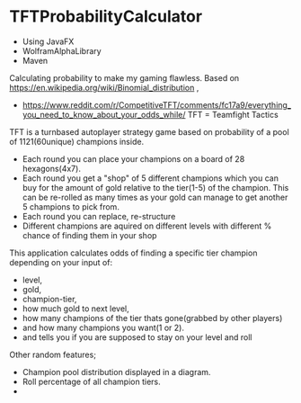 # TFTProbabilityCalculator

 - Using JavaFX
 - WolframAlphaLibrary
 - Maven

 Calculating probability to make my gaming flawless.
 Based on https://en.wikipedia.org/wiki/Binomial_distribution ,
 - https://www.reddit.com/r/CompetitiveTFT/comments/fc17a9/everything_you_need_to_know_about_your_odds_while/
 TFT = Teamfight Tactics

TFT is a turnbased autoplayer strategy game based on probability of a pool of 1121(60unique) champions inside. 
 - Each round you can place your champions on a board of 28 hexagons(4x7).
 - Each round you get a "shop" of 5 different champions which you can buy for the amount of gold relative to the tier(1-5) of the champion. This can be re-rolled as many times as your gold can manage to get another 5 champions to pick from.
 - Each round you can replace, re-structure
 - Different champions are aquired on different levels with different % chance of finding them in your shop

This application calculates odds of finding a specific tier champion depending on your input of:
 - level, 
 - gold, 
 - champion-tier, 
 - how much gold to next level,
 - how many champions of the tier thats gone(grabbed by other players) 
 - and how many champions you want(1 or 2). 
 - and tells you if you are supposed to stay on your level and roll

Other random features;
 - Champion pool distribution displayed in a diagram.
 - Roll percentage of all champion tiers.
 - 
